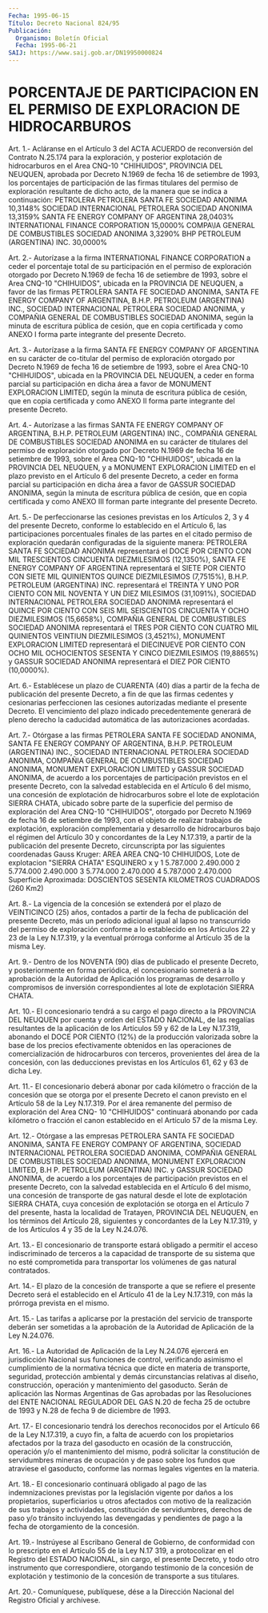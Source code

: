 ```yaml
---
Fecha: 1995-06-15
Título: Decreto Nacional 824/95
Publicación:
  Organismo: Boletín Oficial
  Fecha: 1995-06-21
SAIJ: https://www.saij.gob.ar/DN19950000824
---
```

# PORCENTAJE DE PARTICIPACION EN EL PERMISO DE EXPLORACION DE HIDROCARBUROS

<a id="1"></a>
Art.  1.-  Acláranse  en  el  Artículo  3  del ACTA ACUERDO de reconversión   del  Contrato  N.25.174  para  la  exploración,    y posterior  explotación    de    hidrocarburos  en  el  Area  CNQ-10 "CHIHUIDOS", PROVINCIA DEL NEUQUEN,  aprobada por Decreto N.1969 de fecha 16 de setiembre de 1993, los porcentajes  de participación de las  firmas  titulares  del  permiso  de exploración resultante  de dicho acto, de la manera que se indica a continuación:   PETROLERA PETROLERA SANTA FE SOCIEDAD ANONIMA                10,3148% SOCIEDAD INTERNACIONAL PETROLERA SOCIEDAD ANONIMA  13,3159% SANTA FE ENERGY COMPANY OF ARGENTINA               28,0403% INTERNATIONAL FINANCE CORPORATION                  15,0000% COMPA\IA GENERAL DE COMBUSTIBLES SOCIEDAD ANONIMA   3,3290% BHP PETROLEUM (ARGENTINA) INC.                       30,0000%

<a id="2"></a>
Art. 2.- Autorízase a la firma INTERNATIONAL FINANCE CORPORATION  a  ceder el porcentaje total de su participación en el permiso de exploración  otorgado  por Decreto N.1969 de fecha 16 de setiembre de 1993, sobre el Area CNQ-10  "CHIHUIDOS", ubicada en la PROVINCIA  DE  NEUQUEN, a favor de las firmas  PETROLERA  SANTA  FE SOCIEDAD ANONIMA,  SANTA  FE  ENERGY  COMPANY  OF ARGENTINA, B.H.P. PETROLEUM  (ARGENTINA)  INC.,  SOCIEDAD  INTERNACIONAL    PETROLERA SOCIEDAD  ANONIMA,  y  COMPAÑIA  GENERAL  DE  COMBUSTIBLES SOCIEDAD ANONIMA,  según la minuta de escritura pública de  cesión,  que  en copia certificada  y  como  ANEXO  I  forma  parte  integrante del presente Decreto.

<a id="3"></a>
Art.  3.-  Autorízase  a  la  firma SANTA FE ENERGY COMPANY OF ARGENTINA en su carácter de co-titular  del  permiso de exploración otorgado  por  Decreto  N.1969  de fecha 16 de setiembre  de  1993, sobre  el Area CNQ-10 "CHIHUIDOS",  ubicada  en  la  PROVINCIA  DEL NEUQUEN,  a ceder en forma parcial su participación en dicha área a favor  de  MONUMENT    EXPLORACION  LIMITED,  según  la  minuta  de escritura pública de cesión,  que en copia certificada y como ANEXO II forma parte integrante del presente Decreto.

<a id="4"></a>
Art.  4.-  Autorízase  a las firmas SANTA FE ENERGY COMPANY OF ARGENTINA, B.H.P. PETROLEUM (ARGENTINA)  INC.,  COMPAÑIA GENERAL DE COMBUSTIBLES  SOCIEDAD  ANONIMA  en  su  carácter de titulares  del permiso de exploración otorgado por Decreto  N.1969  de fecha 16 de setiembre de 1993, sobre el Area CNQ-10 "CHIHUIDOS", ubicada  en la PROVINCIA  DEL  NEUQUEN,  y  a MONUMENT  EXPLORACION LIMITED en el plazo previsto en el Artículo 6 del presente  Decreto,  a  ceder en forma  parcial  su  participación  en  dicha área a favor de GASSUR SOCIEDAD ANONIMA, según la minuta de escritura  pública  de cesión, que  en  copia certificada y como ANEXO III forman parte integrante del presente Decreto.

<a id="5"></a>
Art.  5.-  De  perfeccionarse  las  cesiones  previstas en los Artículos  2,  3 y 4 del presente Decreto, conforme lo  establecido en el Artículo 6,  las  participaciones porcentuales finales de las partes en el citado permiso  de  exploración  quedarán configuradas de  la  siguiente  manera:  PETROLERA  SANTA  FE  SOCIEDAD  ANONIMA representará  el  DOCE  POR  CIENTO  CON MIL TRESCIENTOS  CINCUENTA DIEZMILESIMOS  (12,1350%),  SANTA FE ENERGY  COMPANY  OF  ARGENTINA representará el SIETE POR CIENTO  CON  SIETE  MIL QUINIENTOS QUINCE DIEZMILESIMOS    (7,7515%),  B.H.P.  PETROLEUM  (ARGENTINA)    INC. representará el TREINTA  Y UNO POR CIENTO CON MIL NOVENTA Y UN DIEZ MILESIMOS  (31,1091%), SOCIEDAD  INTERNACIONAL  PETROLERA  SOCIEDAD ANONIMA representará  el QUINCE POR CIENTO CON SEIS MIL SEISCIENTOS CINCUENTA  Y OCHO DIEZMILESIMOS  (15,6658%),  COMPAÑIA  GENERAL  DE COMBUSTIBLES  SOCIEDAD ANONIMA representará el TRES POR CIENTO CON CUATRO MIL QUINIENTOS VEINTIUN  DIEZMILESIMOS  (3,4521%),  MONUMENT EXPLORACION LIMITED representará el DIECINUEVE POR CIENTO CON  OCHO MIL  OCHOCIENTOS  SESENTA Y CINCO DIEZMILESIMOS (19,8865%) y GASSUR SOCIEDAD  ANONIMA  representará  el  DIEZ  POR  CIENTO  (10,0000%).

<a id="6"></a>
Art. 6.- Establécese un plazo de CUARENTA (40) días a partir de la fecha  de  publicación  del  presente  Decreto, a fin de que las firmas cedentes y cesionarias perfeccionen las cesiones autorizadas mediante el presente Decreto. El  vencimiento del plazo indicado  precedentemente  generará de pleno derecho  la  caducidad automática de las autorizaciones acordadas.

<a id="7"></a>
Art.  7.-  Otórgase  a  las firmas PETROLERA SANTA FE SOCIEDAD ANONIMA, SANTA FE ENERGY COMPANY  OF  ARGENTINA,  B.H.P.  PETROLEUM (ARGENTINA)    INC.,   SOCIEDAD  INTERNACIONAL  PETROLERA  SOCIEDAD ANONIMA,  COMPAÑIA  GENERAL    DE  COMBUSTIBLES  SOCIEDAD  ANONIMA, MONUMENT EXPLORACION LIMITED y GASSUR  SOCIEDAD ANONIMA, de acuerdo a  los  porcentajes  de  participación  previstos  en  el  presente Decreto, con la salvedad establecida en el  Artículo  6  del mismo, una  concesión  de  explotación  de hidrocarburos sobre el lote  de explotación SIERRA CHATA, ubicado  sobre parte de la superficie del permiso de exploración del Area CNQ-10  "CHIHUIDOS",  otorgado  por Decreto  N.1969  de fecha 16 de setiembre de 1993, con el objeto de realizar trabajos  de  explotación,  exploración  complementaria  y desarrollo  de  hidrocarburos  bajo  el  régimen  del Artículo 30 y concordantes  de  la  Ley N.17.319, a partir de la publicación  del presente  Decreto, circunscripta  por  las  siguientes  coordenadas Gauss Kruger:   AREA AREA CNQ-10 CHIHUIDOS, Lote de explotacion  "SIERRA CHATA" ESQUINERO                 x                       y    1                  5.787.000               2.490.000    2                  5.774.000               2.490.000    3                  5.774.000               2.470.000    4                    5.787.000               2.470.000 Superficie  Aproximada:  DOSCIENTOS  SESENTA  KILOMETROS  CUADRADOS (260 Km2)

<a id="8"></a>
Art. 8.- La vigencia de la concesión se extenderá por el plazo de VEINTICINCO  (25)  años,  contados  a  partir  de  la  fecha  de publicación  del  presente  Decreto, más un período adicional igual al lapso no transcurrido del  permiso  de exploración conforme a lo establecido  en los Artículos 22 y 23 de  la  Ley  N.17.319,  y  la eventual  prórroga  conforme  al  Artículo  35  de  la  misma  Ley.

<a id="9"></a>
Art.  9.-  Dentro  de  los  NOVENTA  (90) días de publicado el presente  Decreto,  y  posteriormente  en  forma    periódica,   el concesionario    someterá  a  la  aprobación  de  la  Autoridad  de Aplicación los programas  de  desarrollo y compromisos de inversión correspondientes al lote de explotación SIERRA CHATA.

<a id="10"></a>
Art. 10.- El concesionario tendrá a su cargo el pago directo a la PROVINCIA  DEL  NEUQUEN  por cuenta y orden del ESTADO NACIONAL, de las regalías resultantes de  la aplicación de los Artículos 59 y 62 de la Ley N.17.319, abonando el  DOCE  POR  CIENTO  (12%)  de la producción  valorizada  sobre  la base de los precios efectivamente obtenidos en las operaciones de  comercialización  de hidrocarburos con  terceros,  provenientes del  área  de la concesión,  con  las deducciones previstas en los Artículos 61,  62  y  63 de dicha Ley.

<a id="11"></a>
Art.  11.- El concesionario deberá abonar por cada kilómetro o fracción de  la  concesión que se otorga por el presente Decreto el canon previsto en  el  Artículo  58 de la Ley N.17.319. Por el área remanente del permiso de exploración  del  Area CNQ- 10 "CHIHUIDOS" continuará  abonando  por  cada  kilómetro  o  fracción   el  canon establecido en el Artículo 57 de la misma Ley.

<a id="12"></a>
Art.  12.- Otórgase a las empresas PETROLERA SANTA FE SOCIEDAD ANONIMA, SANTA FE ENERGY COMPANY OF ARGENTINA, SOCIEDAD INTERNACIONAL  PETROLERA  SOCIEDAD  ANONIMA,  COMPAÑIA  GENERAL  DE COMBUSTIBLES  SOCIEDAD  ANONIMA,  MONUMENT EXPLORACION LIMITED, B.H P.  PETROLEUM  (ARGENTINA)  INC.  y GASSUR  SOCIEDAD  ANONIMA,  de acuerdo  a  los  porcentajes  de  participación  previstos  en  el presente Decreto, con la salvedad establecida en el  Artículo 6 del mismo, una concesión de transporte de gas natural desde  el lote de explotación  SIERRA CHATA, cuya concesión de explotación se  otorga en el Artículo  7  del  presente,  hasta  la localidad de Tratayen, PROVINCIA DEL NEUQUEN, en los términos del  Artículo 28, siguientes y concordantes de la Ley N.17.319, y de los Artículos  4 y 35 de la Ley N.24.076.

<a id="13"></a>
Art.  13.-  El  concesionario  de transporte estará obligado a permitir el acceso indiscriminado de  terceros  a  la  capacidad de transporte  de su sistema que no esté comprometida para transportar los volúmenes de gas natural contratados.

<a id="14"></a>
Art.  14.-  El  plazo  de  la concesión de transporte a que se refiere el presente Decreto será  el  establecido en el Artículo 41 de la  Ley N.17.319, con más la prórroga  prevista  en  el  mismo.

<a id="15"></a>
Art.  15.-  Las  tarifas  a  aplicarse  por  la prestación del servicio de transporte deberán ser sometidas a la aprobación  de la Autoridad de Aplicación de la Ley N.24.076.

<a id="16"></a>
Art.  16.-  La  Autoridad  de  Aplicación  de  la Ley N.24.076 ejercerá   en  jurisdicción  Nacional  sus  funciones  de  control, verificando  asimismo  el  cumplimiento de la normativa técnica que dicte en materia de transporte,  seguridad,  protección ambiental y demás  circunstancias relativas al diseño, construcción,  operación y mantenimiento  del  gasoducto.  Serán  de  aplicación  las Normas Argentinas de Gas aprobadas por las Resoluciones del ENTE  NACIONAL REGULADOR  DEL  GAS  N.20 de fecha 25 de octubre de 1993 y N.28  de fecha 9 de diciembre de 1993.

<a id="17"></a>
Art. 17.- El concesionario tendrá los derechos reconocidos por el Artículo  66  de la Ley N.17.319, a cuyo fin, a falta de acuerdo con los propietarios  afectados  por  la  traza  del  gasoducto  en ocasión  de  la  construcción,  operación  y/o el mantenimiento del mismo, podrá solicitar la constitución de servidumbres  mineras  de ocupación  y  de  paso sobre los fundos que atraviese el gasoducto, conforme las normas legales vigentes en la materia.

<a id="18"></a>
Art.  18.- El concesionario continuará obligado al pago de las indemnizaciones  previstas  por  la legislación vigente por daños a los propietarios, superficiarios u  otros  afectados  con motivo de la  realización  de  sus  trabajos  y actividades, constitución  de servidumbres,  derechos  de  paso  y/o  tránsito    incluyendo  las devengadas  y pendientes de pago a la fecha de otorgamiento  de  la concesión.

<a id="19"></a>
Art.  19.-  Instrúyese  al  Escribano  General de Gobierno, de conformidad con lo prescripto en el Artículo  55  de  la  Ley  N.17 319,  a protocolizar en el Registro del ESTADO NACIONAL, sin cargo, el presente  Decreto,  y  todo otro instrumento que correspondiere, otorgando testimonio de la  concesión  de  explotación y testimonio de la concesión de transporte a sus titulares.

<a id="20"></a>
Art. 20.- Comuníquese, publíquese, dése a la Dirección Nacional del Registro Oficial y archívese.